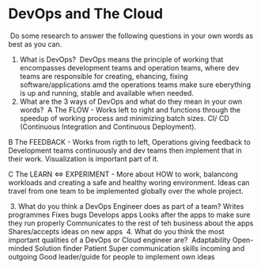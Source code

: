 # DevOps and The Cloud
​
Do some research to answer the following questions in your own words as best as you can.
​
1. What is DevOps?
​
DevOps means the principle of working that encompasses development teams and operation teams, where dev teams are responsible for creating, ehancing, fixing software/applications amd the operations teams make sure eberything is up and running, stable and available when needed.
​
2. What are the 3 ways of DevOps and what do they mean in your own words?
​
 A The FLOW - 
 Works left to right and functions through the speedup of working process and minimizing batch sizes. CI/ CD (Continuous Integration and Continuous Deployment). 

 B The FEEDBACK - 
 Works from rigth to left, Operations giving feedback to Development teams continuously and dev teams then implement that in their work. Visualization is important part of it.

 C The LEARN <=> EXPERIMENT - 
 More about HOW to work, balancong workloads and creating a safe and healthy woring environment. Ideas can travel from one team to be implemented globally over the whole project.  

​
3. What do you think a DevOps Engineer does as part of a team?
​
Writes programmes
Fixes bugs
Develops apps 
Looks after the apps to make sure they run properly
Communicates to the rest of teh business about the apps
Shares/accepts ideas on new apps
​
4. What do you think the most important qualities of a DevOps or Cloud engineer are?
​
Adaptability
Open-minded
Solution finder
Patient
Super communication skills incoming and outgoing
Good leader/guide for people to implement own ideas

